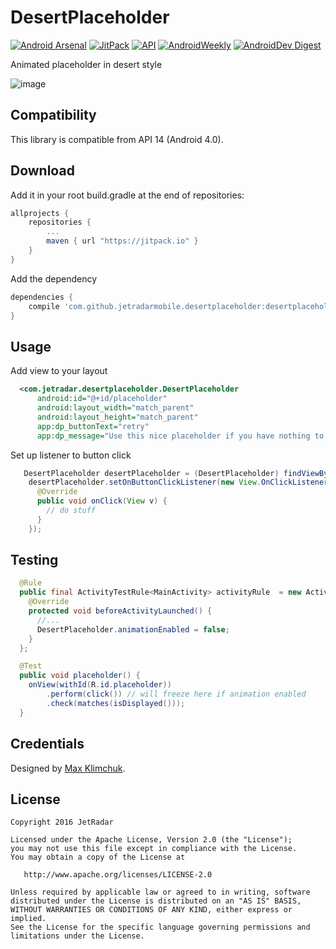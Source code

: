 DesertPlaceholder
=================

[![Android Arsenal](https://img.shields.io/badge/Android%20Arsenal-DesertPlaceholder-brightgreen.svg?style=flat)](https://android-arsenal.com/details/1/5065)
[![JitPack](https://jitpack.io/v/JetradarMobile/DesertPlaceholder.svg)](https://jitpack.io/#JetradarMobile/DesertPlaceholder)
[![API](https://img.shields.io/badge/API-14%2B-brightgreen.svg?style=flat)](https://android-arsenal.com/api?level=14)
[![AndroidWeekly](https://img.shields.io/badge/Android%20Weekly-%23240-blue.svg?style=flat)](http://androidweekly.net/issues/issue-240)
[![AndroidDev Digest](https://img.shields.io/badge/AndroidDev%20Digest-%23126-blue.svg?style=flat)](https://www.androiddevdigest.com/digest-126/)

Animated placeholder in desert style

![image](https://github.com/JetradarMobile/DesertPlaceholder/blob/master/art/desertplaceholder.gif)


Compatibility
-------------

This library is compatible from API 14 (Android 4.0).


Download
--------

Add it in your root build.gradle at the end of repositories:

```groovy
allprojects {
    repositories {
        ...
        maven { url "https://jitpack.io" }
    }
}
```

Add the dependency

```groovy
dependencies {
    compile 'com.github.jetradarmobile.desertplaceholder:desertplaceholder:1.2.3'
}
```


Usage
-----

Add view to your layout

``` xml
  <com.jetradar.desertplaceholder.DesertPlaceholder
      android:id="@+id/placeholder"
      android:layout_width="match_parent"
      android:layout_height="match_parent"
      app:dp_buttonText="retry"
      app:dp_message="Use this nice placeholder if you have nothing to show"/>
```

Set up listener to button click

``` java
   DesertPlaceholder desertPlaceholder = (DesertPlaceholder) findViewById(R.id.placeholder);
    desertPlaceholder.setOnButtonClickListener(new View.OnClickListener() {
      @Override
      public void onClick(View v) {
        // do stuff
      }
    });
```


Testing
-------

``` java
  @Rule
  public final ActivityTestRule<MainActivity> activityRule  = new ActivityTestRule<MainActivity>(MainActivity.class) {
    @Override
    protected void beforeActivityLaunched() {
      //...
      DesertPlaceholder.animationEnabled = false;
    }
  };

  @Test
  public void placeholder() {
    onView(withId(R.id.placeholder))
        .perform(click()) // will freeze here if animation enabled
        .check(matches(isDisplayed()));
  }
```


Credentials
-----------

Designed by [Max Klimchuk](https://dribbble.com/maxklimchuk).


License
-------

    Copyright 2016 JetRadar

    Licensed under the Apache License, Version 2.0 (the "License");
    you may not use this file except in compliance with the License.
    You may obtain a copy of the License at
    
       http://www.apache.org/licenses/LICENSE-2.0
    
    Unless required by applicable law or agreed to in writing, software
    distributed under the License is distributed on an "AS IS" BASIS,
    WITHOUT WARRANTIES OR CONDITIONS OF ANY KIND, either express or implied.
    See the License for the specific language governing permissions and
    limitations under the License.
